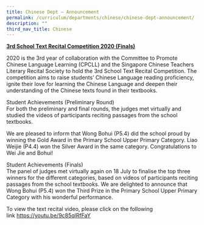 ```yaml
---
title: Chinese Dept – Announcement
permalink: /curriculum/departments/chinese/chinese-dept-announcement/
description: ""
third_nav_title: Chinese
---
```

<p><u><strong>3rd School Text Recital Competition 2020 (Finals)</strong></u></p>
<p>2020 is the 3rd year of collaboration with the Committee to Promote Chinese Language Learning (CPCLL) and the Singapore Chinese Teachers Literary Recital Society to hold the 3rd School Text Recital Competition. The competition aims to raise students&rsquo; Chinese Language reading proficiency, ignite their love for learning the Chinese Language and deepen their understanding of the Chinese texts found in their textbooks.</p>
<p>Student Achievements (Preliminary Round)<br />For both the preliminary and final rounds, the judges met virtually and studied the videos of participants reciting passages from the school textbooks.</p>
<p>We are pleased to inform that Wong Bohui (P5.4) did the school proud by winning the Gold Award in the Primary School Upper Primary Category. Liao Weijie (P4.4) won the Silver Award in the same category. Congratulations to Wei Jie and Bohui!</p>
<p>Student Achievements (Finals)<br />The panel of judges met virtually again on 18 July to finalise the top three winners for the different categories, based on videos of participants reciting passages from the school textbooks. We are delighted to announce that Wong Bohui (P5.4) won the Third Prize in the Primary School Upper Primary Category with his wonderful performance.</p>
<p>To view the text recital video, please click on the following link&nbsp;<a href="https://youtu.be/9c85qlRfFaY" target="_blank" rel="noopener">https://youtu.be/9c85qlRfFaY</a></p>